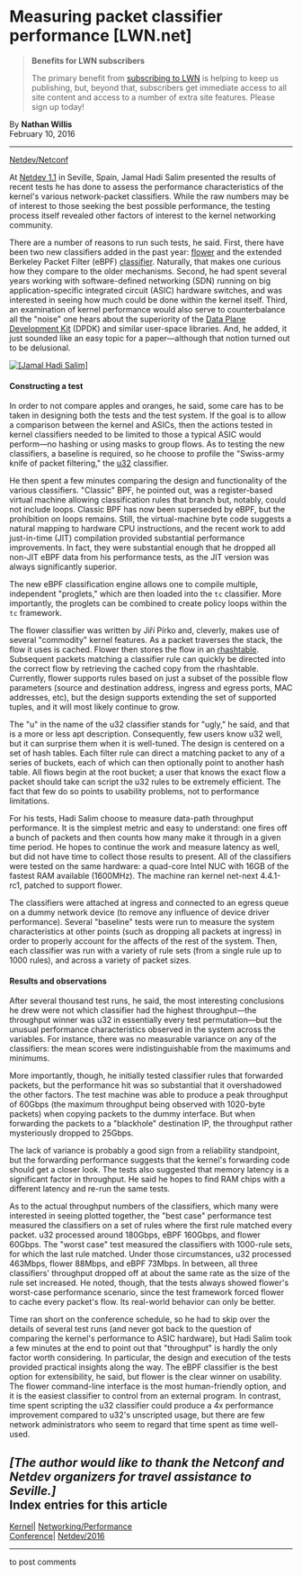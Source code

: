 # Measuring packet classifier performance [LWN.net]

> **Benefits for LWN subscribers**
> 
> The primary benefit from [subscribing to LWN](/Promo/nst-nag5/subscribe) is helping to keep us publishing, but, beyond that, subscribers get immediate access to all site content and access to a number of extra site features. Please sign up today! 

By **Nathan Willis**  
February 10, 2016 

* * *

[Netdev/Netconf](https://lwn.net/Archives/ConferenceByYear/#2016-Netdev)

At [Netdev 1.1](http://www.netdevconf.org/1.1/) in Seville, Spain, Jamal Hadi Salim presented the results of recent tests he has done to assess the performance characteristics of the kernel's various network-packet classifiers. While the raw numbers may be of interest to those seeking the best possible performance, the testing process itself revealed other factors of interest to the kernel networking community. 

There are a number of reasons to run such tests, he said. First, there have been two new classifiers added in the past year: [flower](/Articles/642028/) and the extended Berkeley Packet Filter (eBPF) [classifier](http://www.spinics.net/lists/netdev/msg316054.html). Naturally, that makes one curious how they compare to the older mechanisms. Second, he had spent several years working with software-defined networking (SDN) running on big application-specific integrated circuit (ASIC) hardware switches, and was interested in seeing how much could be done within the kernel itself. Third, an examination of kernel performance would also serve to counterbalance all the "noise" one hears about the superiority of the [Data Plane Development Kit](http://dpdk.org) (DPDK) and similar user-space libraries. And, he added, it just sounded like an easy topic for a paper—although that notion turned out to be delusional.

[ ![\[Jamal Hadi Salim\]](https://static.lwn.net/images/2016/02-netdev-jamal-sm.jpg) ](/Articles/675095/)

#### Constructing a test

In order to not compare apples and oranges, he said, some care has to be taken in designing both the tests and the test system. If the goal is to allow a comparison between the kernel and ASICs, then the actions tested in kernel classifiers needed to be limited to those a typical ASIC would perform—no hashing or using masks to group flows. As to testing the new classifiers, a baseline is required, so he choose to profile the "Swiss-army knife of packet filtering," the [u32](http://man7.org/linux/man-pages/man8/tc-u32.8.html) classifier. 

He then spent a few minutes comparing the design and functionality of the various classifiers. "Classic" BPF, he pointed out, was a register-based virtual machine allowing classification rules that branch but, notably, could not include loops. Classic BPF has now been superseded by eBPF, but the prohibition on loops remains. Still, the virtual-machine byte code suggests a natural mapping to hardware CPU instructions, and the recent work to add just-in-time (JIT) compilation provided substantial performance improvements. In fact, they were substantial enough that he dropped all non-JIT eBPF data from his performance tests, as the JIT version was always significantly superior. 

The new eBPF classification engine allows one to compile multiple, independent "proglets," which are then loaded into the `tc` classifier. More importantly, the proglets can be combined to create policy loops within the `tc` framework. 

The flower classifier was written by Jiří Pírko and, cleverly, makes use of several "commodity" kernel features. As a packet traverses the stack, the flow it uses is cached. Flower then stores the flow in an [rhashtable](/Articles/612100/). Subsequent packets matching a classifier rule can quickly be directed into the correct flow by retrieving the cached copy from the rhashtable. Currently, flower supports rules based on just a subset of the possible flow parameters (source and destination address, ingress and egress ports, MAC addresses, etc), but the design supports extending the set of supported tuples, and it will most likely continue to grow. 

The "u" in the name of the u32 classifier stands for "ugly," he said, and that is a more or less apt description. Consequently, few users know u32 well, but it can surprise them when it is well-tuned. The design is centered on a set of hash tables. Each filter rule can direct a matching packet to any of a series of buckets, each of which can then optionally point to another hash table. All flows begin at the root bucket; a user that knows the exact flow a packet should take can script the u32 rules to be extremely efficient. The fact that few do so points to usability problems, not to performance limitations. 

For his tests, Hadi Salim choose to measure data-path throughput performance. It is the simplest metric and easy to understand: one fires off a bunch of packets and then counts how many make it through in a given time period. He hopes to continue the work and measure latency as well, but did not have time to collect those results to present. All of the classifiers were tested on the same hardware: a quad-core Intel NUC with 16GB of the fastest RAM available (1600MHz). The machine ran kernel net-next 4.4.1-rc1, patched to support flower. 

The classifiers were attached at ingress and connected to an egress queue on a dummy network device (to remove any influence of device driver performance). Several "baseline" tests were run to measure the system characteristics at other points (such as dropping all packets at ingress) in order to properly account for the affects of the rest of the system. Then, each classifier was run with a variety of rule sets (from a single rule up to 1000 rules), and across a variety of packet sizes. 

#### Results and observations

After several thousand test runs, he said, the most interesting conclusions he drew were not which classifier had the highest throughput—the throughput winner was u32 in essentially every test permutation—but the unusual performance characteristics observed in the system across the variables. For instance, there was no measurable variance on any of the classifiers: the mean scores were indistinguishable from the maximums and minimums. 

More importantly, though, he initially tested classifier rules that forwarded packets, but the performance hit was so substantial that it overshadowed the other factors. The test machine was able to produce a peak throughput of 60Gbps (the maximum throughput being observed with 1020-byte packets) when copying packets to the dummy interface. But when forwarding the packets to a "blackhole" destination IP, the throughput rather mysteriously dropped to 25Gbps. 

The lack of variance is probably a good sign from a reliability standpoint, but the forwarding performance suggests that the kernel's forwarding code should get a closer look. The tests also suggested that memory latency is a significant factor in throughput. He said he hopes to find RAM chips with a different latency and re-run the same tests. 

As to the actual throughput numbers of the classifiers, which many were interested in seeing plotted together, the "best case" performance test measured the classifiers on a set of rules where the first rule matched every packet. u32 processed around 180Gbps, eBPF 160Gbps, and flower 60Gbps. The "worst case" test measured the classifiers with 1000-rule sets, for which the last rule matched. Under those circumstances, u32 processed 463Mbps, flower 88Mbps, and eBPF 73Mbps. In between, all three classifiers' throughput dropped off at about the same rate as the size of the rule set increased. He noted, though, that the tests always showed flower's worst-case performance scenario, since the test framework forced flower to cache every packet's flow. Its real-world behavior can only be better. 

Time ran short on the conference schedule, so he had to skip over the details of several test runs (and never got back to the question of comparing the kernel's performance to ASIC hardware), but Hadi Salim took a few minutes at the end to point out that "throughput" is hardly the only factor worth considering. In particular, the design and execution of the tests provided practical insights along the way. The eBPF classifier is the best option for extensibility, he said, but flower is the clear winner on usability. The flower command-line interface is the most human-friendly option, and it is the easiest classifier to control from an external program. In contrast, time spent scripting the u32 classifier could produce a 4x performance improvement compared to u32's unscripted usage, but there are few network administrators who seem to regard that time spent as time well-used. 

_[The author would like to thank the Netconf and Netdev organizers for travel assistance to Seville.]_  
Index entries for this article  
---  
[Kernel](/Kernel/Index)| [Networking/Performance](/Kernel/Index#Networking-Performance)  
[Conference](/Archives/ConferenceIndex/)| [Netdev/2016](/Archives/ConferenceIndex/#Netdev-2016)  
  


* * *

to post comments 
